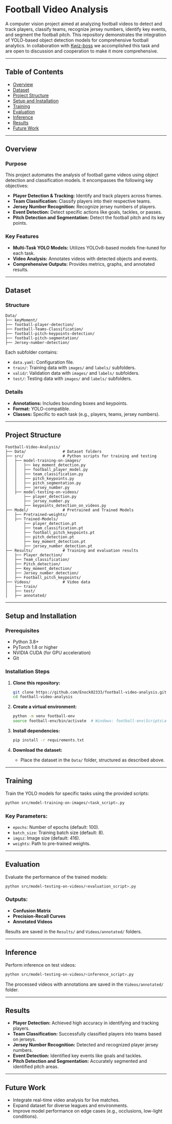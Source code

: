 # Football Video Analysis

A computer vision project aimed at analyzing football videos to detect and track players, classify teams, recognize jersey numbers, identify key events, and segment the football pitch. This repository demonstrates the integration of YOLO-based object detection models for comprehensive football analytics. In collaboration with [Kwiz-boss](https://github.com/Kwiz-boss) we accomplished this task and are open to discussion and cooperation to make it more comprehensive.

---

## Table of Contents

- [Overview](#overview)
- [Dataset](#dataset)
- [Project Structure](#project-structure)
- [Setup and Installation](#setup-and-installation)
- [Training](#training)
- [Evaluation](#evaluation)
- [Inference](#inference)
- [Results](#results)
- [Future Work](#future-work)

---

## Overview

### Purpose

This project automates the analysis of football game videos using object detection and classification models. It encompasses the following key objectives:

- **Player Detection & Tracking:** Identify and track players across frames.
- **Team Classification:** Classify players into their respective teams.
- **Jersey Number Recognition:** Recognize jersey numbers of players.
- **Event Detection:** Detect specific actions like goals, tackles, or passes.
- **Pitch Detection and Segmentation:** Detect the football pitch and its key points.

### Key Features

- **Multi-Task YOLO Models:** Utilizes YOLOv8-based models fine-tuned for each task.
- **Video Analysis:** Annotates videos with detected objects and events.
- **Comprehensive Outputs:** Provides metrics, graphs, and annotated results.

---

## Dataset

### Structure

```plaintext
Data/
├── keyMoment/
├── football-player-detection/
├── Football-Teams-Classification/
├── football-pitch-keypoints-detection/
├── football-pitch-segmentation/
├── Jersey-number-detection/
```

Each subfolder contains:

- `data.yaml`: Configuration file.
- `train/`: Training data with `images/` and `labels/` subfolders.
- `valid/`: Validation data with `images/` and `labels/` subfolders.
- `test/`: Testing data with `images/` and `labels/` subfolders.

### Details

- **Annotations:** Includes bounding boxes and keypoints.
- **Format:** YOLO-compatible.
- **Classes:** Specific to each task (e.g., players, teams, jersey numbers).

---

## Project Structure

```plaintext
Football-Video-Analysis/
├── Data/                # Dataset folders
├── src/                 # Python scripts for training and testing
│   ├── model-training-on-images/
│   │   ├── key_moment_detection.py
│   │   ├── football_player_model.py
│   │   ├── team_classification.py
│   │   ├── pitch_keypoints.py
│   │   ├── pitch_segmentation.py
│   │   ├── jersey_number.py
│   ├── model-testing-on-videos/
│       ├── player_detection.py
│       ├── jersey_number.py
│       ├── keypoints_detection_on_videos.py
├── Model/               # Pretrained and Trained Models
│   ├── Pretrained-weights/
│   ├── Trained-Models/
│       ├── player_detection.pt
│       ├── team_classification.pt
│       ├── football_pitch_keypoints.pt
│       ├── pitch_detection.pt
│       ├── key_moment_detection.pt
│       ├── jersey_number_detection.pt
├── Results/             # Training and evaluation results
│   ├── Player_detection/
│   ├── Team_classification/
│   ├── Pitch_detection/
│   ├── Key_moment_detection/
│   ├── Jersey_number_detection/
│   ├── Football_pitch_keypoints/
├── Videos/              # Video data
│   ├── train/
│   ├── test/
│   ├── annotated/
```

---

## Setup and Installation

### Prerequisites

- Python 3.8+
- PyTorch 1.8 or higher
- NVIDIA CUDA (for GPU acceleration)
- Git

### Installation Steps

1. **Clone this repository:**
   ```bash
   git clone https://github.com/Enock02333/football-video-analysis.git
   cd football-video-analysis
   ```

2. **Create a virtual environment:**
   ```bash
   python -m venv football-env
   source football-env/bin/activate  # Windows: football-env\Scripts\activate
   ```

3. **Install dependencies:**
   ```bash
   pip install -r requirements.txt
   ```

4. **Download the dataset:**
   - Place the dataset in the `Data/` folder, structured as described above.

---

## Training

Train the YOLO models for specific tasks using the provided scripts:

```bash
python src/model-training-on-images/<task_script>.py
```

### Key Parameters:

- `epochs`: Number of epochs (default: 100).
- `batch_size`: Training batch size (default: 8).
- `imgsz`: Image size (default: 416).
- `weights`: Path to pre-trained weights.

---

## Evaluation

Evaluate the performance of the trained models:

```bash
python src/model-testing-on-videos/<evaluation_script>.py
```

### Outputs:

- **Confusion Matrix**
- **Precision-Recall Curves**
- **Annotated Videos**

Results are saved in the `Results/` and `Videos/annotated/` folders.

---

## Inference

Perform inference on test videos:

```bash
python src/model-testing-on-videos/<inference_script>.py
```

The processed videos with annotations are saved in the `Videos/annotated/` folder.

---

## Results

- **Player Detection:** Achieved high accuracy in identifying and tracking players.
- **Team Classification:** Successfully classified players into teams based on jerseys.
- **Jersey Number Recognition:** Detected and recognized player jersey numbers.
- **Event Detection:** Identified key events like goals and tackles.
- **Pitch Detection and Segmentation:** Accurately segmented and identified pitch areas.

---

## Future Work

- Integrate real-time video analysis for live matches.
- Expand dataset for diverse leagues and environments.
- Improve model performance on edge cases (e.g., occlusions, low-light conditions).

